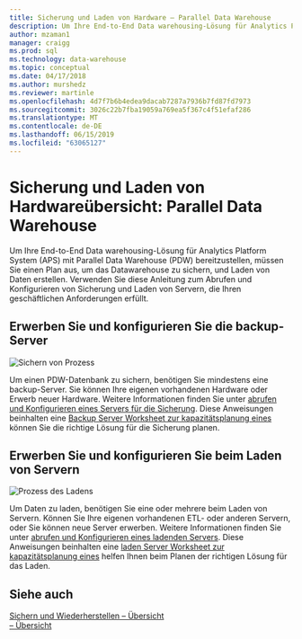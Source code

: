 ```yaml
---
title: Sicherung und Laden von Hardware – Parallel Data Warehouse
description: Um Ihre End-to-End Data warehousing-Lösung für Analytics Platform System (APS) mit Parallel Data Warehouse (PDW) bereitzustellen, müssen Sie einen Plan aus, um das Datawarehouse zu sichern, und Laden von Daten erstellen. Verwenden Sie diese Anleitung zum Abrufen und Konfigurieren von Sicherung und Laden von Servern, die Ihren geschäftlichen Anforderungen erfüllt.
author: mzaman1
manager: craigg
ms.prod: sql
ms.technology: data-warehouse
ms.topic: conceptual
ms.date: 04/17/2018
ms.author: murshedz
ms.reviewer: martinle
ms.openlocfilehash: 4d7f7b6b4edea9dacab7287a7936b7fd87fd7973
ms.sourcegitcommit: 3026c22b7fba19059a769ea5f367c4f51efaf286
ms.translationtype: MT
ms.contentlocale: de-DE
ms.lasthandoff: 06/15/2019
ms.locfileid: "63065127"
---
```

# <a name="backup-and-loading-hardware-overview---parallel-data-warehouse"></a>Sicherung und Laden von Hardwareübersicht: Parallel Data Warehouse
Um Ihre End-to-End Data warehousing-Lösung für Analytics Platform System (APS) mit Parallel Data Warehouse (PDW) bereitzustellen, müssen Sie einen Plan aus, um das Datawarehouse zu sichern, und Laden von Daten erstellen. Verwenden Sie diese Anleitung zum Abrufen und Konfigurieren von Sicherung und Laden von Servern, die Ihren geschäftlichen Anforderungen erfüllt.  
  
## <a name="acquire-and-configure-backup-servers"></a>Erwerben Sie und konfigurieren Sie die backup-Server  
![Sichern von Prozess](media/backup-process.png "Prozess sichern")  
  
Um einen PDW-Datenbank zu sichern, benötigen Sie mindestens eine backup-Server. Sie können Ihre eigenen vorhandenen Hardware oder Erwerb neuer Hardware. Weitere Informationen finden Sie unter [abrufen und Konfigurieren eines Servers für die Sicherung](acquire-and-configure-backup-server.md). Diese Anweisungen beinhalten eine [Backup Server Worksheet zur kapazitätsplanung eines](backup-capacity-planning-worksheet.md) können Sie die richtige Lösung für die Sicherung planen.  
  
## <a name="acquire-and-configure-loading-servers"></a>Erwerben Sie und konfigurieren Sie beim Laden von Servern  
![Prozess des Ladens](media/loading-process.png "Prozess des Ladens")  
  
Um Daten zu laden, benötigen Sie eine oder mehrere beim Laden von Servern. Können Sie Ihre eigenen vorhandenen ETL- oder anderen Servern, oder Sie können neue Server erwerben. Weitere Informationen finden Sie unter [abrufen und Konfigurieren eines ladenden Servers](acquire-and-configure-loading-server.md). Diese Anweisungen beinhalten eine [laden Server Worksheet zur kapazitätsplanung eines](loading-server-capacity-planning-worksheet.md) helfen Ihnen beim Planen der richtigen Lösung für das Laden.  
  
## <a name="see-also"></a>Siehe auch  
[Sichern und Wiederherstellen – Übersicht](backup-and-restore-overview.md)  
[– Übersicht](load-overview.md)  
  
